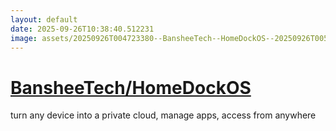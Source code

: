 ```yaml
---
layout: default
date: 2025-09-26T10:38:40.512231
image: assets/20250926T004723380--BansheeTech--HomeDockOS--20250926T005421048--cropped.png
---
```


# [BansheeTech/HomeDockOS](https://github.com/BansheeTech/HomeDockOS)

turn any device into a private cloud, manage apps, access from anywhere
